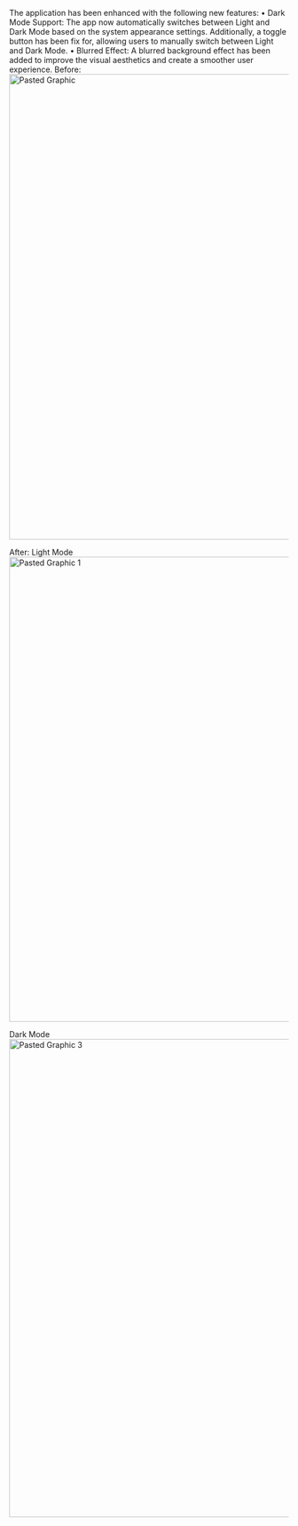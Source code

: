 The application has been enhanced with the following new features:
	•	Dark Mode Support: The app now automatically switches between Light and Dark Mode based on the system appearance settings. Additionally, a toggle button has been fix for, allowing users to manually switch between Light and Dark Mode.
 	•	Blurred Effect: A blurred background effect has been added to improve the visual aesthetics and create a smoother user experience.
Before:
<img width="838" alt="Pasted Graphic" src="https://github.com/user-attachments/assets/bafc2eef-7671-4cef-8aa3-b067b44b2895" />

After: 
Light Mode
<img width="837" alt="Pasted Graphic 1" src="https://github.com/user-attachments/assets/e7c50ac4-0b9a-42ad-9b9e-aa73eda4e96f" />

Dark Mode
<img width="861" alt="Pasted Graphic 3" src="https://github.com/user-attachments/assets/65911d86-f04e-43ed-aada-85d409d620b4" />


